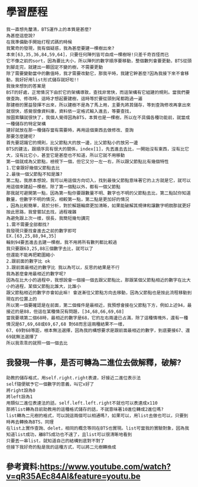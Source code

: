 學習歷程
====
    我一直想先釐清，BTS運作上的本質是甚麼?
    為甚麼這麼說?
    在我準備動手開始打程式碼的時候
    我驚奇的發現，我有個疑惑，我為甚麼要建一棵樹出來?
    本來[63,35,36,84,59,64]，只要任何陣列皆可自成一棵樹呀!只差千奇百怪而已
    它不像之前的sort，因為要比大小，所以陣列的數字順序要移動，整個數列會要更動，BTS從頭到腳走完，就建出一顆固定不變的樹，不需要更動
    除了需要變動當中的數值時，我才需要改動它，那我平時，我建它幹甚麼?因為我接下來不會移動，我好好用list形式儲存就好啦!!
    我後來想到的答案是
    BST的好處，正常情況下由於它的架構導致，查找非常快，而這架構有它組建的規則。當我們要做查詢、修改時，這時才想起要建樹，這時等於要從頭到尾都跑過一遍
    那建樹的實益發揮不出來，所以建樹不是為了馬上用，主要先將其儲存，等到查詢修改再拿出來就很快，感覺很像資料庫，資料依一定格式輸入進去，等要查找，
    按圖索驥就很快了，我個人覺得因為BTS，本質也是一棵樹，所以在不具備各種功能前，就當成一種儲存的特定架構
    建好就放在那一種儲存當有需要時，再用這個東西去做修改、查詢
    那要怎麼建呢?
    首先要認識它的規則，比父節點大的放一邊，比父節點小的放另一邊
    BTS的建法，跟順序具有很大的關係，index[1]，先丟進去去比，一開始沒有東西，沒有比它大，沒有比它小，甚至它是甚麼也不知道，所以它就不用移動
    第一個就成為父節點，檢視下一個，但它又分一左一右，所以跟父節點比有幾個特性
    1.它會跟好幾個父節點去比
    2.最後一個父節點不知是誰?
    第二點，我原本想說，我可以用這個方向切入，找到最後父節點意味著它的上方就是它，就可以用這個來建起一棵樹，除了第一個點以外，都有一個父節點
    那我就可避開第一點，因為第一點你要跟數量不明、數字也不明的父節點去比，第二點試你知道數量，但數字不明的情況，相較第一點，第二點是更加好的情況
    ，因為比較簡單，易於分析，對於解題輪廓更加清晰，如果能破解其規律和讓數字明朗那就更好
    按此思路，我曾嘗試去找，過程複雜
    為避免跟上次一樣，很長，我簡短幾句講完
    1.需不需要全部都找?
    我發現只要找會進去之前的數字即可
    EX.[63,25,88,94,35]
    輪到94要丟進去去建一棵樹，我不用將所有數列都比較過
    我只要跟63,25,88三個數字去比，就可以了
    但還能不能再把範圍縮小
    2.跟前面的數字比 ok
    3.跟前面最相近的數字比 我以為可以，反思的結果是不行
    我為甚麼會用最相近的數字呢?
    因為在比大小的過程中，我想說會一個接一個去跟父節點比，那跟某個父節點相近的數字在比大小的過程，某個父節點比誰大，比誰小
    跟父節點相近的數字亦會如此嘛! 會逐漸往父節點方向去移動，因為父節點也是按此流程移動到現在的位置上的
    所以第一個要確認是在前面，第二個條件是最相近，我預想會接在父節點下方，例如上述94，最接近的是88，但這在某種情況有問題，[34,68,66,69,68]
    當我要填第二個68時，最相近的數字是68，它的左右兩邊已占滿，除了這種情塊外，還有一種情況是67,69,68或69,67,68 對68而言這兩種結果不一樣，
    67、69對68等距，根本無法選擇，因為我的構想要求是跟前面最相近的數字，到底要接67、還69就無法選擇了
    所以我乖乖的就照一個一個去比
 我發現一件事，是否可轉為二進位去做解釋，破解?
 ------
    助教的儲存格式，用self.right.right表達，好接近二進位表示法
    self隨便賦予它一個數字的意義，叫它x好了
    將right設為0
    將left設為1
    用類似二進位表達法的話，self.left.left.right不就也可以表達成x110
    那將list轉為目前助教用的這種格式儲存的話，不就意味著10進位轉成2進位嗎?
    list轉為二元樹的格式，可以說這兩個可以相通嗎?，如果可以，用list去做也可以，只要到時再去轉換為BTS，同理
    在list上實作查詢、delet，相同的概念等同在BTS也實現。list可當我的實驗對象，因為我知道list成功，離BTS成功也不遠了，且list可以很清晰地看到
    只要丟一串list，就知道自己的結構到底對不對了
    但接下我好奇的點是我的這種方式，可以將二元樹轉換成
參考資料:https://www.youtube.com/watch?v=qR35AEc84AI&feature=youtu.be
------
    
    
    
